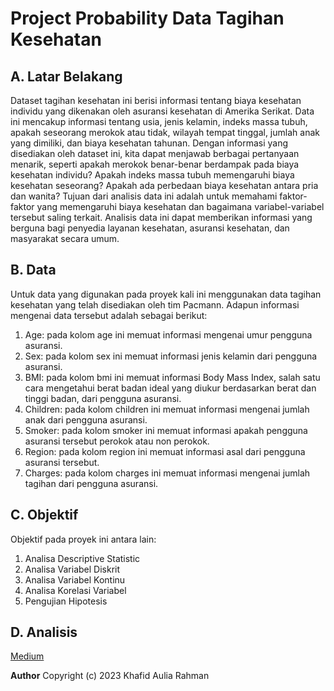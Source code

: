 # Project Probability Data Tagihan Kesehatan
## A. Latar Belakang
Dataset tagihan kesehatan ini berisi informasi tentang biaya kesehatan individu yang dikenakan oleh asuransi kesehatan di Amerika Serikat. Data ini mencakup informasi tentang usia, jenis kelamin, indeks massa tubuh, apakah seseorang merokok atau tidak, wilayah tempat tinggal, jumlah anak yang dimiliki, dan biaya kesehatan tahunan. Dengan informasi yang disediakan oleh dataset ini, kita dapat menjawab berbagai pertanyaan menarik, seperti apakah merokok benar-benar berdampak pada biaya kesehatan individu? Apakah indeks massa tubuh memengaruhi biaya kesehatan seseorang? Apakah ada perbedaan biaya kesehatan antara pria dan wanita?
Tujuan dari analisis data ini adalah untuk memahami faktor-faktor yang memengaruhi biaya kesehatan dan bagaimana variabel-variabel tersebut saling terkait. Analisis data ini dapat memberikan informasi yang berguna bagi penyedia layanan kesehatan, asuransi kesehatan, dan masyarakat secara umum.
## B. Data
Untuk data yang digunakan pada proyek kali ini menggunakan data tagihan kesehatan yang telah disediakan oleh tim Pacmann. Adapun informasi mengenai data tersebut adalah sebagai berikut:
1. Age: pada kolom age ini memuat informasi mengenai umur pengguna asuransi.
2. Sex: pada kolom sex ini memuat informasi jenis kelamin dari pengguna asuransi.
3. BMI: pada kolom bmi ini memuat informasi Body Mass Index, salah satu cara mengetahui berat badan ideal yang diukur berdasarkan berat dan tinggi badan, dari pengguna asuransi.
4. Children: pada kolom children ini memuat informasi mengenai jumlah anak dari pengguna asuransi.
5. Smoker: pada kolom smoker ini memuat informasi apakah pengguna asuransi tersebut perokok atau non perokok.
6. Region: pada kolom region ini memuat informasi asal dari pengguna asuransi tersebut.
7. Charges: pada kolom charges ini memuat informasi mengenai jumlah tagihan dari pengguna asuransi.
## C. Objektif
Objektif pada proyek ini antara lain:
1.  Analisa Descriptive Statistic
2.  Analisa Variabel Diskrit
3.  Analisa Variabel Kontinu
4.  Analisa Korelasi Variabel
5.  Pengujian Hipotesis
## D. Analisis
[Medium](https://medium.com/@khafidauliar/project-probability-data-tagihan-kesehatan-8a77b9ae825b)

**Author** Copyright (c) 2023 Khafid Aulia Rahman
